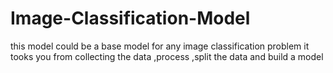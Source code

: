 # Image-Classification-Model
this model could be a base model for any image classification problem 
it tooks you from collecting the data ,process ,split the data and build a model
